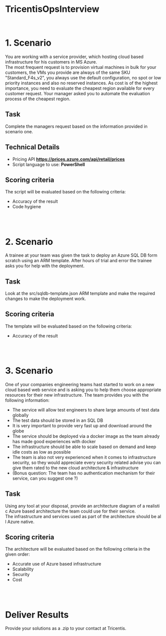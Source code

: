 # TricentisOpsInterview
<br/>

# 1. Scenario
You are working with a service provider, which hosting cloud based infrastructure for his customers in MS Azure.  
The most frequent request is to provision virtual machines in bulk for your customers, the VMs you provide are always of the same SKU "Standard_F4s_v2", you always use the default configuration, no spot or low priority instances and also no reserved instances.
As cost is of the highest importance, you need to evaluate the cheapest region available for every customer request.
Your manager asked you to automate the evaluation process of the cheapest region.

## Task
Complete the managers request based on the information provided in scenario one.

## Technical Details

* Pricing API  **https://prices.azure.com/api/retail/prices**
* Script language to use: **PowerShell**

## Scoring criteria
The script will be evaluated based on the following criteria:

* Accuracy of the result
* Code hygiene
<br/>
<br/>

# 2. Scenario
A trainee at your team was given the task to deploy an Azure SQL DB form scratch using an ARM template.
After hours of trial and error the trainee asks you for help with the deployment.

## Task
Look at the src/sqldb-template.json ARM template and make the required changes to make the deployment work.

## Scoring criteria
The template will be evaluated based on the following criteria:

* Accuracy of the result
<br/>
<br/>

# 3. Scenario
One of your companies engineering teams hast started to work on a new cloud based web service and is asking you to help them choose appropriate resources for their new infrastructure.
The team provides you with the following information:
* The service will allow test engineers to share large amounts of test data globally
* The test data should be stored in an SQL DB
* It is very important to provide very fast up and download around the globe
* The service should be deployed via a docker image as the team already has made good experiences with docker
* The infrastructure should be able to scale based on demand and keep idle costs as low as possible 
* The team is also not very experienced when it comes to infrastructure security, so they would appreciate  every security related advise you can give them rated to the new cloud architecture & infrastructure
* (Bonus question: The team has no authentication mechanism for their service, can you suggest one ?)

## Task
Using any tool at your disposal, provide an architecture diagram of a realistic Azure based architecture the team could use for their service.
The infrastructure and services used as part of the architecture should be all Azure native.

## Scoring criteria
The architecture will be evaluated based on the following criteria in the given order:

* Accurate use of Azure based infrastructure
* Scalability
* Security
* Cost
<br/>
<br/>

# Deliver Results
Provide your solutions as a .zip to your contact at Tricentis.
